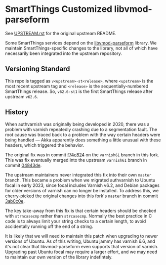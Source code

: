 # SmartThings Customized libvmod-parseform

See [UPSTREAM.rst](UPSTREAM.rst) for the original upstream README.

Some SmartThings services depend on the [libvmod-parseform](https://github.com/xcir/libvmod-parseform) library.  We maintain SmartThings-specific changes to the library, not all of which have necessarily been integrated into the upstream repository.

## Versioning Standard

This repo is tagged as `v<upstream>-st<release>`, where `<upstream>` is the most recent upstream tag and `<release>` is the sequentially-numbered SmartThings release.  So, `v62.6-st1` is the first SmartThings release after upstream `v62.6`.

## History

When authvarnish was originally being developed in 2020, there was a problem with varnish repeatedly crashing due to a segmentation fault.  The root cause was traced back to a problem with the way certain headers were being handled &mdash; Akka apparently does something a little unusual with these headers, which triggered the behavior.

The original fix was in commit [f74e824](https://github.com/PhysicalGraph/libvmod-parseform/commit/f74e824c7b46a143a0155e43103cb89d9fecdee9) on the `varnish61` branch in this fork.  This was fix eventually merged into the upstream `varnish61` branch in commit [04843de](https://github.com/xcir/libvmod-parseform/commit/04843de5c51b397ae439d1bac5e2ed825db3ca94).

The upstream maintainers never integrated this fix into their own `master` branch.  This became a problem when we migrated authvarnish to Ubuntu focal in early 2023, since focal includes Varnish v6.2, and Debian packages for older versions of varnish can no longer be installed.  To address this, we cherry-picked the original changes into this fork's `master` branch in commit [3ab0c0e](https://github.com/PhysicalGraph/libvmod-parseform/commit/3ab0c0e6abb5084deb33ed3332df9c78fa227b4f).

The key take-away from this fix is that certain headers should be checked with `strncasecmp` rather than `strcasecmp`.  Normally the best practice in C code is to always limit your string checks to a certain length, to avoid accidentally running off the end of a string.

It is likely that we will need to maintain this patch when upgrading to newer versions of Ubuntu.  As of this writing, Ubuntu jammy has varnish 6.6, and it's not clear that libvmod-parseform even supports that version of varnish.  Upgrading past Ubuntu focal may require a larger effort, and we may need to maintain our own version of the library indefintely.

